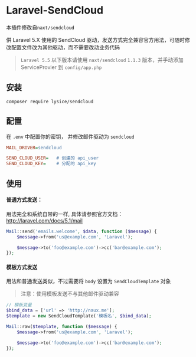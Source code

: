 # Laravel-SendCloud
本插件修改自`naxt/sendcloud`

供 Laravel 5.X 使用的 SendCloud 驱动，发送方式完全兼容官方用法，可随时修改配置文件改为其他驱动，而不需要改动业务代码

> `Laravel 5.5` 以下版本请使用 `naxt/sendcloud` `1.1.3` 版本，并手动添加 ServiceProvier  到 `config/app.php`

## 安装

```
composer require lysice/sendcloud
```

## 配置

在 `.env` 中配置你的密钥， 并修改邮件驱动为 `sendcloud`

```ini
MAIL_DRIVER=sendcloud

SEND_CLOUD_USER=   # 创建的 api_user
SEND_CLOUD_KEY=    # 分配的 api_key
```

## 使用

#### 普通方式发送：
用法完全和系统自带的一样, 具体请参照官方文档： http://laravel.com/docs/5.1/mail

```php
Mail::send('emails.welcome', $data, function ($message) {
    $message->from('us@example.com', 'Laravel');

    $message->to('foo@example.com')->cc('bar@example.com');
});
```

#### 模板方式发送
用法和普通发送类似，不过需要将 `body` 设置为 `SendCloudTemplate` 对象

>  注意：使用模板发送不与其他邮件驱动兼容

```php
// 模板变量
$bind_data = ['url' => 'http://naux.me'];
$template = new SendCloudTemplate('模板名', $bind_data);

Mail::raw($template, function ($message) {
    $message->from('us@example.com', 'Laravel');

    $message->to('foo@example.com')->cc('bar@example.com');
});
```
